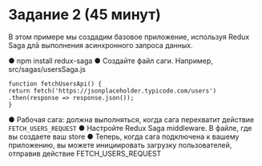 # Задание 2 (45 минут)

В этом примере мы создадим базовое приложение, используя Redux Saga
длā выполнения асинхронного запроса данных.

  ●  npm install redux-saga
  ●  Создайте файл саги. Например, src/sagas/usersSaga.js

    function fetchUsersApi() {
    return fetch('https://jsonplaceholder.typicode.com/users')
    .then(response => response.json());
    }

  ●  Рабочая сага: должна выполняться, когда сага перехватит
     действие `FETCH_USERS_REQUEST`
  ●  Настройте Redux Saga middleware. В файле, где вы создаете ваш
     store
  ●  Теперь, когда сага подключена к вашему приложению, вы
     можете инициировать загрузку пользователей, отправив
     действие FETCH_USERS_REQUEST
